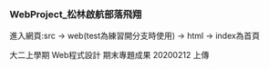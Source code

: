 ### WebProject_松林啟航部落飛翔
進入網頁:src -> web(test為練習開分支時使用) -> html -> index為首頁


大二上學期 Web程式設計 期末專題成果
20200212 上傳
